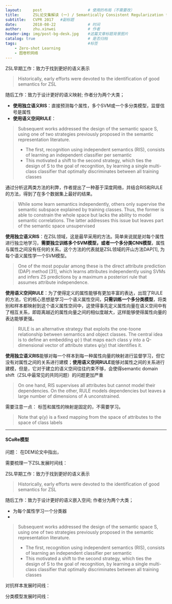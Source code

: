 ```yaml
---
layout:     post   				    # 使用的布局（不需要改）
title:      ZSL论文集解读 (一) / Semantically Consistent Regularization for Zero-Shot Recognition
subtitle:   CVPR 2017   #副标题
date:       2018-08-22 				# 时间
author:     zhu.xinwei 		    	# 作者
header-img: img/post-bg-desk.jpg 	#这篇文章标题背景图片
catalog: true 						# 是否归档
tags:								#标签
    - Zero-shot Learning 
    - 图卷积网络
---
```


ZSL早期工作：致力于找到更好的语义表示
> Historically, early efforts were devoted to the identification of good semantics for ZSL

随后工作：致力于设计更好的语义映射; 作者分为两个大类；
- **使用独立语义RIS**：直接预测每个属性，多个SVM或一个多分类模型，监督信号是属性
- **使用语义空间RULE**：
> Subsequent works addressed the design of the semantic space S, using one of two strategies previously proposed in the semantic representation literature.
> - The first, recognition using independent semantics (RIS), consists of learning an independent
classifier per semantic
> - This motivated a shift to the second strategy, which ties the design of S to the goal of recognition, by learning a single multi-class classifier that optimally discriminates between all training classes

通过分析这两类方法的利弊，作者提出了一种基于深度网络，并结合RIS和RULE的方法，得到了在多个数据集上最好的结果。
> While some learn semantics independently, others only supervise the semantic subspace explained by training classes. Thus, the former is able to constrain the whole space but lacks the ability to model semantic correlations. The latter addresses this issue but leaves part of the semantic space unsupervised

**使用独立语义RIS**：在ZSL领域，这是最早采用的方法。简单来说就是对每个属性进行独立地学习，**需要独立训练多个SVM模型，或者一个多分类CNN模型**，属性与属性之间没有任何的关系。这个方法的代表就是ZSL领域的开山方法DAP[1], 为每个语义属性学一个SVM模型。
> One of the most popular among these is the direct attribute prediction (DAP) method [31], which learns attributes independently using SVMs and infers ZS predictions by a maximum a posteriori rule that assumes attribute independence.

**使用语义空间RULE**：为了使得定义的属性能够有更加丰富的表达，出现了RULE的方法，它的核心思想是学习一个语义属性空间，**只需训练一个多分类模型**，将类别和样本都映射到这个语义属性空间中，这使得事先定义属性向量在语义空间中有了相互关系，即距离越近的属性向量之间的相似度越大，这样能够使得属性向量的表达能够更强。
> RULE is an alternative strategy that exploits the one-toone relationship between semantics and object classes. The central idea is to define an embedding φ(·) that maps each class y into a Q-dimensional vector of attribute states φ(y) that identifies it.

**使用独立语义RIS**能够对每一个样本到每一种属性向量的映射进行监督学习，但它没有对属性之间的关系进行建模；**使用语义空间RULE**能够对属性之间的关系进行建模，但是，它对于建立的语义空间往往约束不够，会使得semantic domain shift（ZSL中最常见的共同问题）的问题更加严重
> On one hand, RIS supervises all attributes but cannot model their dependencies. On the other, RULE models dependencies but leaves a large number of dimensions of A unconstrained.

需要注意一点： 标签和属性的映射是固定的，不需要学习。
> Note that φ(y) is a fixed mapping from the space of attributes to the space of class labels
___
#### SCoRe模型


问题：
在DEM论文中指出，


需要梳理一下ZSL发展时间线：

ZSL早期工作：致力于找到更好的语义表示
> Historically, early efforts were devoted to the identification of good semantics for ZSL

随后工作：致力于设计更好的语义嵌入空间; 作者分为两个大类；
- 为每个属性学习一个分类器
- 
> Subsequent works addressed the design of the semantic space S, using one of two strategies previously proposed in the semantic representation literature.
> - The first, recognition using independent semantics (RIS), consists of learning an independent
classifier per semantic
> - This motivated a shift to the second strategy, which ties the design of S to the goal of recognition, by learning a single multi-class classifier that optimally discriminates between all training classes


对抗样本发展时间线：

分类模型发展时间线：